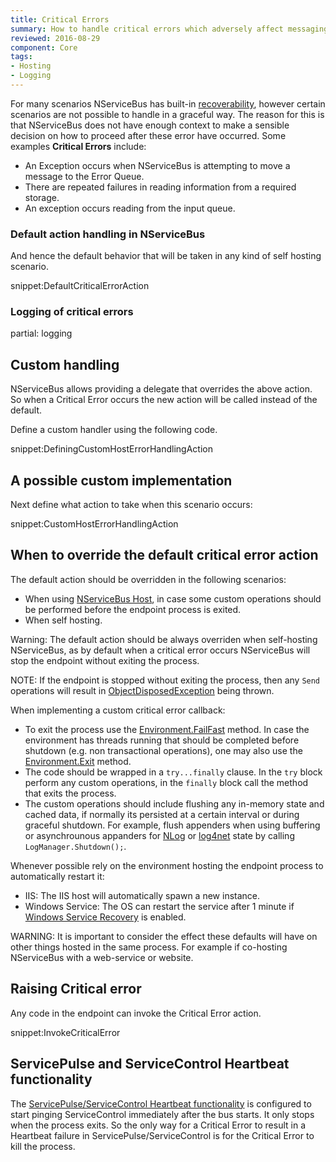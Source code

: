 ```yaml
---
title: Critical Errors
summary: How to handle critical errors which adversely affect messaging in an endpoint.
reviewed: 2016-08-29
component: Core
tags:
- Hosting
- Logging
---
```


For many scenarios NServiceBus has built-in [recoverability](/nservicebus/recoverability/), however certain scenarios are not possible to handle in a graceful way. The reason for this is that NServiceBus does not have enough context to make a sensible decision on how to proceed after these error have occurred. Some examples **Critical Errors** include:

 * An Exception occurs when NServiceBus is attempting to move a message to the Error Queue.
 * There are repeated failures in reading information from a required storage.
 * An exception occurs reading from the input queue.


### Default action handling in NServiceBus

And hence the default behavior that will be taken in any kind of self hosting scenario.

snippet:DefaultCriticalErrorAction


### Logging of critical errors

partial: logging


## Custom handling

NServiceBus allows providing a delegate that overrides the above action. So when a Critical Error occurs the new action will be called instead of the default.

Define a custom handler using the following code.

snippet:DefiningCustomHostErrorHandlingAction


## A possible custom implementation

Next define what action to take when this scenario occurs:

snippet:CustomHostErrorHandlingAction


## When to override the default critical error action

The default action should be overridden in the following scenarios:

 * When using [NServiceBus Host](/nservicebus/hosting/nservicebus-host), in case some custom operations should be performed before the endpoint process is exited.
 * When self hosting.

Warning: The default action should be always overriden when self-hosting NServiceBus, as by default when a critical error occurs NServiceBus will stop the endpoint without exiting the process.

NOTE: If the endpoint is stopped without exiting the process, then any `Send` operations will result in [ObjectDisposedException](https://msdn.microsoft.com/en-us/library/system.objectdisposedexception.aspx) being thrown.

When implementing a custom critical error callback:

- To exit the process use the [Environment.FailFast](https://msdn.microsoft.com/en-us/library/dd289240.aspx) method. In case the environment has threads running that should be completed before shutdown (e.g. non transactional operations), one may also use the [Environment.Exit](https://msdn.microsoft.com/en-us/library/system.environment.exit(v=vs.110).aspx) method.
- The code should be wrapped in a `try...finally` clause. In the `try` block perform any custom operations, in the `finally` block call the method that exits the process.
- The custom operations should include flushing any in-memory state and cached data, if normally its persisted at a certain interval or during graceful shutdown. For example, flush appenders when using buffering or asynchrounous appanders for [NLog](http://nlog-project.org/documentation/v4.3.0/html/M_NLog_LogManager_Shutdown.htm) or [log4net](https://logging.apache.org/log4net/log4net-1.2.11/release/sdk/log4net.LogManager.Shutdown.html) state by calling `LogManager.Shutdown();`.

Whenever possible rely on the environment hosting the endpoint process to automatically restart it:
- IIS: The IIS host will automatically spawn a new instance.
- Windows Service: The OS can restart the service after 1 minute if [Windows Service Recovery](/nservicebus/hosting/windows-service.md#installation-restart-recovery) is enabled.

WARNING: It is important to consider the effect these defaults will have on other things hosted in the same process. For example if co-hosting NServiceBus with a web-service or website.


## Raising Critical error

Any code in the endpoint can invoke the Critical Error action.

snippet:InvokeCriticalError


## ServicePulse and ServiceControl Heartbeat functionality

The [ServicePulse/ServiceControl Heartbeat functionality](/servicepulse/intro-endpoints-heartbeats.md) is configured to start pinging ServiceControl immediately after the bus starts. It only stops when the process exits. So the only way for a Critical Error to result in a Heartbeat failure in ServicePulse/ServiceControl is for the Critical Error to kill the process.

